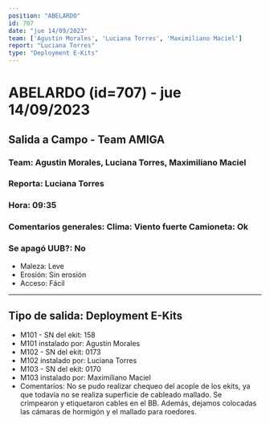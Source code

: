 ```yaml
---
position: "ABELARDO"
id: 707
date: "jue 14/09/2023"
team: ['Agustin Morales', 'Luciana Torres', 'Maximiliano Maciel']
report: "Luciana Torres"
type: "Deployment E-Kits"
---
```


# ABELARDO (id=707) - jue 14/09/2023
## Salida a Campo - Team AMIGA
### Team: Agustin Morales, Luciana Torres, Maximiliano Maciel
### Reporta: Luciana Torres
### Hora: 09:35
### Comentarios generales: Clima: Viento fuerte        Camioneta: Ok 
### Se apagó UUB?: No 
- Maleza: Leve
- Erosión: Sin erosión
- Acceso: Fácil
---------
## Tipo de salida: Deployment E-Kits
   - M101 - SN del ekit: 158
   - M101 instalado por: Agustin Morales
   - M102 - SN del ekit: 0173
   - M102 instalado por: Luciana Torres
   - M103 - SN del ekit: 0170
   - M103 instalado por: Maximiliano Maciel
   - Comentarios: No se pudo realizar chequeo del acople de los ekits, ya que todavía no se realiza superficie de cableado mallado. Se crimpearon y etiquetaron cables en el BB. Además, dejamos colocadas las cámaras de hormigón y el mallado para roedores.
